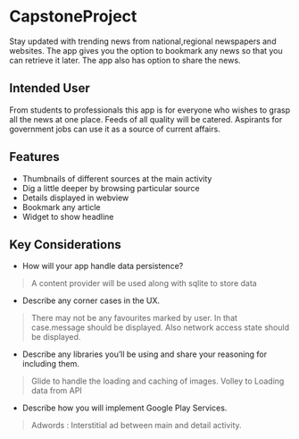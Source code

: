 # CapstoneProject
Stay updated with trending news from national,regional newspapers and websites. The app gives you the option to bookmark any news so that you can retrieve it later. The app also has option to share the news.

## Intended User
From students to professionals this app is for everyone who wishes to grasp all the news at one place. Feeds of all quality will be catered. Aspirants for government jobs can use it as a source of current affairs.

## Features
* Thumbnails of different sources at the main activity
* Dig a little deeper by browsing particular source
* Details displayed in webview
* Bookmark any article
* Widget to show headline

## Key Considerations

* How will your app handle data persistence?
> A content provider will be used along with sqlite to store data
* Describe any corner cases in the UX.
> There may not be any favourites marked by user. In that case.message should be displayed. Also network access state should be displayed.
* Describe any libraries you’ll be using and share your reasoning for including them.
> Glide to handle the loading and caching of images.
> Volley to Loading data from API
* Describe how you will implement Google Play Services.
> Adwords : Interstitial ad between main and detail activity.
